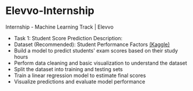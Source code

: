 # Elevvo-Internship
Internship  - Machine Learning Track | Elevvo
- Task 1: Student Score Prediction Description:
- Dataset (Recommended): Student Performance Factors [(Kaggle) ](https://www.kaggle.com/datasets/lainguyn123/student-performance-factors/data)
- Build a model to predict students' exam scores based on their study hours
- Perform data cleaning and basic visualization to understand the dataset 
- Split the dataset into training and testing sets 
- Train a linear regression model to estimate final scores 
- Visualize predictions and evaluate model performance


